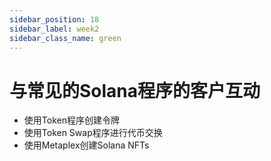 ```yaml
---
sidebar_position: 18
sidebar_label: week2
sidebar_class_name: green
---
```


# 与常见的Solana程序的客户互动

- 使用Token程序创建令牌
- 使用Token Swap程序进行代币交换
- 使用Metaplex创建Solana NFTs
